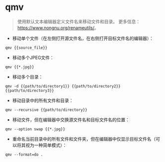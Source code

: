 # qmv

> 使用默认文本编辑器定义文件名来移动文件和目录。
> 更多信息：<https://www.nongnu.org/renameutils/>。

- 移动单个文件（在左侧打开源文件名，在右侧打开目标文件名的编辑器）：

`qmv {{source_file}}`

- 移动多个JPEG文件：

`qmv {{*.jpg}}`

- 移动多个目录：

`qmv -d {{path/to/directory1}} {{path/to/directory2}} {{path/to/directory3}}`

- 移动目录中的所有文件和目录：

`qmv --recursive {{path/to/directory}}`

- 移动文件，但在编辑器中交换源文件名和目标文件名的位置：

`qmv --option swap {{*.jpg}}`

- 重命名当前目录中的所有文件和文件夹，但在编辑器中仅显示目标文件名（可以将其视为一种简单模式）：

`qmv --format=do .`